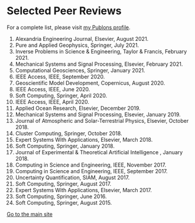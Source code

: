 # Selected Peer Reviews

For a complete list, please visit [my Publons profile](https://publons.com/researcher/1303956/elias-d-nino-ruiz/).

1. Alexandria Engineering Journal, Elsevier, August 2021.
2. Pure and Applied Geophysics, Springer, July 2021.
3. Inverse Problems in Science & Engineering, Taylor & Francis, February 2021.
4. Mechanical Systems and Signal Processing, Elsevier, February 2021.
5. Computational Geosciences, Springer, January 2021.
6. IEEE Access, IEEE, September 2020.
7. Geoscientific Model Development, Copernicus, August 2020.
8. IEEE Access, IEEE, June 2020.
9. Soft Computing, Springer, April 2020.
10. IEEE Access, IEEE, April 2020.
11. Applied Ocean Research, Elsevier, December 2019.
12. Mechanical Systems and Signal Processing, Elsevier, January 2019.
13. Journal of Atmospheric and Solar-Terrestrial Physics, Elsevier, October 2018.
14. Cluster Computing, Springer, October 2018.
15. Expert Systems With Applications, Elsevier, March 2018.
16. Soft Computing, Springer, January 2018.
17. Journal of Experimental & Theoretical Artificial Intelligence , January 2018.
18. Computing in Science and Engineering, IEEE, November 2017.
19. Computing in Science and Engineering, IEEE, September 2017.
20. Uncertainty Quantification, SIAM, August 2017.
21. Soft Computing, Springer, August 2017.
22. Expert Systems With Applications, Elsevier, March 2017.
23. Soft Computing, Springer, June 2016.
24. Soft Computing, Springer, August 2015.

[Go to the main site](index.md)
